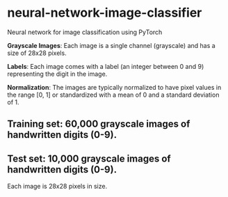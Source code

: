 # neural-network-image-classifier
Neural network for image classification using PyTorch

**Grayscale Images**: Each image is a single channel (grayscale) and has a size of 28x28 pixels.

**Labels**: Each image comes with a label (an integer between 0 and 9) representing the digit in the image.

**Normalization**: The images are typically normalized to have pixel values in the range [0, 1] or standardized with a mean of 0 and a standard deviation of 1.


## Training set: 60,000 grayscale images of handwritten digits (0-9).

## Test set: 10,000 grayscale images of handwritten digits (0-9).

Each image is 28x28 pixels in size.
